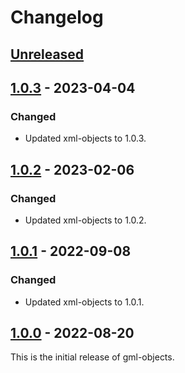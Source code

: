 # Changelog

## [Unreleased]

## [1.0.3] - 2023-04-04
### Changed
- Updated xml-objects to 1.0.3.

## [1.0.2] - 2023-02-06
### Changed
- Updated xml-objects to 1.0.2.

## [1.0.1] - 2022-09-08
### Changed
- Updated xml-objects to 1.0.1.

## [1.0.0] - 2022-08-20
This is the initial release of gml-objects.

[Unreleased]: https://github.com/xmlobjects/gml-objects/compare/v1.0.3...HEAD
[1.0.3]: https://github.com/xmlobjects/gml-objects/compare/v1.0.2...v1.0.3
[1.0.2]: https://github.com/xmlobjects/gml-objects/compare/v1.0.1...v1.0.2
[1.0.1]: https://github.com/xmlobjects/gml-objects/compare/v1.0.0...v1.0.1
[1.0.0]: https://github.com/xmlobjects/gml-objects/releases/tag/v1.0.0